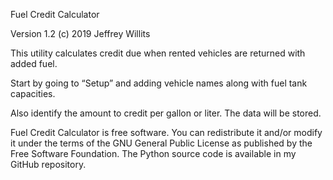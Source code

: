Fuel Credit Calculator

Version 1.2
(c) 2019 Jeffrey Willits


This utility calculates credit due when rented vehicles are returned with added fuel.

Start by going to “Setup” and adding vehicle names along with fuel tank capacities.

Also identify the amount to credit per gallon or liter. The data will be stored.

Fuel Credit Calculator is free software. You can redistribute it and/or modify
it under the terms of the GNU General Public License as published by the Free
Software Foundation. The Python source code is available in my GitHub repository.
